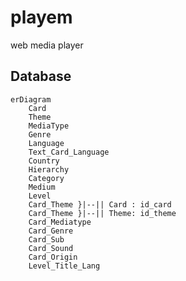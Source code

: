 # playem
web media player


## Database 


```mermaid
erDiagram
    Card
    Theme
    MediaType
    Genre
    Language
    Text_Card_Language
    Country
    Hierarchy
    Category
    Medium
    Level
    Card_Theme }|--|| Card : id_card
    Card_Theme }|--|| Theme: id_theme
    Card_Mediatype
    Card_Genre
    Card_Sub
    Card_Sound
    Card_Origin
    Level_Title_Lang
```
